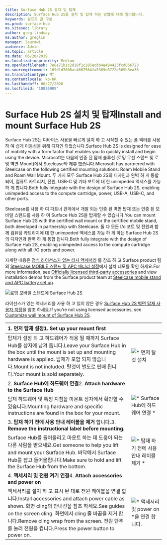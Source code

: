 ```yaml
---
title: Surface Hub 2S 설치 및 탑재
description: Surface Hub 2S를 설치 및 탑재 하는 방법에 대해 알아봅니다.
keywords: 쉼표로 값 구분
ms.prod: surface-hub
ms.sitesec: library
author: greg-lindsay
ms.author: greglin
manager: laurawi
audience: Admin
ms.topic: article
ms.date: 06/20/2019
ms.localizationpriority: Medium
ms.openlocfilehash: 7e8e71b1c2d18f1c285ecbb4e494423fcd066723
ms.sourcegitcommit: 109d1d7608ac4667564fa5369e8722e569b8ea36
ms.translationtype: MT
ms.contentlocale: ko-KR
ms.lasthandoff: 06/27/2020
ms.locfileid: "10836909"
---
```

# <span data-ttu-id="569c0-104">Surface Hub 2S 설치 및 탑재</span><span class="sxs-lookup"><span data-stu-id="569c0-104">Install and mount Surface Hub 2S</span></span>

<span data-ttu-id="569c0-105">Surface Hub 2S는 디바이스 사용을 빠르게 설치 하 고 시작할 수 있는 폼 팩터를 사용 하 여 쉽게 이동성을 위해 디자인 되었습니다.</span><span class="sxs-lookup"><span data-stu-id="569c0-105">Surface Hub 2S is designed for ease of mobility with a form factor that enables you to quickly install and begin using the device.</span></span> <span data-ttu-id="569c0-106">Microsoft는 다음의 인증 된 탑재 솔루션 (로밍 무선 스탠드 및 로밍 벽면 Mount)에서 Steelcase와 제휴 했습니다.</span><span class="sxs-lookup"><span data-stu-id="569c0-106">Microsoft has partnered with Steelcase on the following certified mounting solutions: Roam Mobile Stand and Roam Wall Mount.</span></span> <span data-ttu-id="569c0-107">두 가지 모두 Surface Hub 2S의 디자인과 완벽 하 게 통합 되어, 컴퓨트 카트리지, 전원, USB-C 및 기타 포트에 대 한 unimpeded 액세스를 가능 하 게 합니다.</span><span class="sxs-lookup"><span data-stu-id="569c0-107">Both fully integrate with the design of Surface Hub 2S, enabling unimpeded access to the compute cartridge, power, USB-A, USB-C, and other ports.</span></span>

<span data-ttu-id="569c0-108">Steelcase를 사용 하 여 파트너 관계에서 개발 되는 인증 된 벽면 탑재 또는 인증 된 모바일 스탠드를 사용 하 여 Surface Hub 2S을 탑재할 수 있습니다.</span><span class="sxs-lookup"><span data-stu-id="569c0-108">You can mount Surface Hub 2S with the certified wall mount or the certified mobile stand, both developed in partnership with Steelcase.</span></span> <span data-ttu-id="569c0-109">둘 다 모든 I/o 포트 및 전원과 함께 컴퓨팅 카트리지에 대 한 unimpeded 액세스를 가능 하 게 하는 Surface Hub 2S의 디자인과 완벽 하 게 통합 됩니다.</span><span class="sxs-lookup"><span data-stu-id="569c0-109">Both fully integrate with the design of Surface Hub 2S, enabling unimpeded access to the compute cartridge along with all I/O ports and power.</span></span> 

<span data-ttu-id="569c0-110">자세한 내용은 [정식 라이선스가 있는 타사 액세서리](http://licensedhardware.azurewebsites.net/surface) 를 참조 하 고 Surface product 팀의 [Steelcase MOBILE 스탠드 및 APC 배터리 설정](https://youtu.be/VTzdu4Skpkg)에서 설치 데모를 확인 하세요.</span><span class="sxs-lookup"><span data-stu-id="569c0-110">For more information, see [Officially licensed third-party accessories](http://licensedhardware.azurewebsites.net/surface) and view installation demos from the Surface product team at [Steelcase mobile stand and APC battery set up](https://youtu.be/VTzdu4Skpkg).</span></span>

 ![로밍 모바일 스탠드에 Surface Hub 2S](images/sh2-mobile-stand.png)<br>

<span data-ttu-id="569c0-112">라이선스가 있는 액세서리를 사용 하 고 있지 않은 경우 [Surface Hub 2S 벽면 탑재 사용자 지정](surface-hub-2s-custom-install.md)을 참조 하세요.</span><span class="sxs-lookup"><span data-stu-id="569c0-112">If you’re not using licensed accessories, see [Customize wall mount of Surface Hub 2S](surface-hub-2s-custom-install.md).</span></span>

| <span data-ttu-id="569c0-113">1. **먼저 탑재 설정**</span><span class="sxs-lookup"><span data-stu-id="569c0-113">1. **Set up your mount first**</span></span> | |
|:------ |:-------- |
| <span data-ttu-id="569c0-114">탑재가 설정 되 고 하드웨어가 적용 될 때까지 Surface Hub를 상자에 남겨 둡니다.</span><span class="sxs-lookup"><span data-stu-id="569c0-114">Leave your Surface Hub in the box until the mount is set up and mounting hardware is applied.</span></span> <span data-ttu-id="569c0-115">탑재가 포함 되지 않습니다.</span><span class="sxs-lookup"><span data-stu-id="569c0-115">Mount is not included.</span></span> <span data-ttu-id="569c0-116">탈것이 별도로 판매 됩니다.</span><span class="sxs-lookup"><span data-stu-id="569c0-116">Your mount is sold separately.</span></span> | ![\* 먼저 탈것 설치](images/sh2-setup-1.png) <br> |
| <span data-ttu-id="569c0-118">2. **Surface Hub에 하드웨어 연결**</span><span class="sxs-lookup"><span data-stu-id="569c0-118">2. **Attach hardware to the Surface Hub**</span></span> | |
| <span data-ttu-id="569c0-119">탑재 하드웨어 및 특정 지침을 마운트 상자에서 확인할 수 있습니다.</span><span class="sxs-lookup"><span data-stu-id="569c0-119">Mounting hardware and specific instructions are found in the box for your mount.</span></span> | ![\* Surface Hub에 하드웨어 연결 \*](images/sh2-setup-2.png) <br> |
| <span data-ttu-id="569c0-121">3. **탑재 하기 전에 사용 안내 레이블을 제거** 합니다.</span><span class="sxs-lookup"><span data-stu-id="569c0-121">3. **Remove the instructional label before mounting.**</span></span> | |
| <span data-ttu-id="569c0-122">Surface Hub를 들어올리고 마운트 하는 데 도움이 되는 다른 사람을 받으세요.</span><span class="sxs-lookup"><span data-stu-id="569c0-122">Get someone to help you lift and mount your Surface Hub.</span></span> <span data-ttu-id="569c0-123">바닥에서 Surface Hub를 잡고 들어올립니다.</span><span class="sxs-lookup"><span data-stu-id="569c0-123">Make sure to hold and lift the Surface Hub from the bottom.</span></span> | ![\* 탑재 하기 전에 사용 안내 레이블 제거 \*](images/sh2-setup-3.png) <br> |
| <span data-ttu-id="569c0-125">4. **액세서리 및 전원 켜기 연결**</span><span class="sxs-lookup"><span data-stu-id="569c0-125">4. **Attach accessories and power on**</span></span> | |
| <span data-ttu-id="569c0-126">액세서리를 설치 하 고 표시 된 대로 전원 케이블을 연결 합니다.</span><span class="sxs-lookup"><span data-stu-id="569c0-126">Install accessories and attach power cable as shown.</span></span> <span data-ttu-id="569c0-127">화면 cling의 안내선을 참조 하세요.</span><span class="sxs-lookup"><span data-stu-id="569c0-127">See guides on the screen cling.</span></span> <span data-ttu-id="569c0-128">화면에서 cling 줄 바꿈을 제거 합니다.</span><span class="sxs-lookup"><span data-stu-id="569c0-128">Remove cling wrap from the screen.</span></span> <span data-ttu-id="569c0-129">전원 단추를 눌러 전원을 켭니다.</span><span class="sxs-lookup"><span data-stu-id="569c0-129">Press the power button to power on.</span></span> | ![\* 액세서리 및 power on \*을 연결 합니다.](images/sh2-setup-4.png) <br> |
